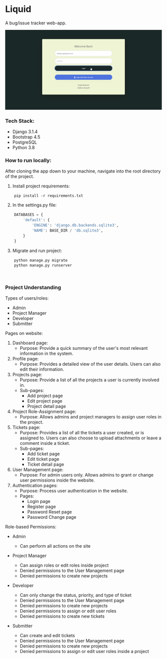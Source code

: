 # Liquid

A bug/issue tracker web-app. 

![](/repoImages/Liquid.gif)

### Tech Stack:
* Django 3.1.4
* Bootstrap 4.5
* PostgreSQL
* Python 3.8

### How to run locally:

After cloning the app down to your machine, navigate into the root directory of the project. 

1. Install project requirements:
```
    pip install -r requirements.txt
```

2. In the settings.py file:

```Python
    DATABASES = {
        'default': {
            'ENGINE': 'django.db.backends.sqlite3',
            'NAME': BASE_DIR / 'db.sqlite3',
        }
    }
```

3. Migrate and run project:
```
    python manage.py migrate
    python manage.py runserver
```
<br />

### Project Understanding

Types of users/roles:
* Admin
* Project Manager
* Developer
* Submitter

Pages on website:
1. Dashboard page:
    - Purpose: Provide a quick summary of the user's most relevant information in the system.
2. Profile page:
    - Purpose: Provides a detailed view of the user details. Users can also edit their information.
3. Projects page:
    - Purpose: Provide a list of all the projects a user is currently involved in.
    - Sub-pages:
        * Add project page
        * Edit project page
        * Project detail page
4. Project Role-Assignment page:
    - Purpose: Allows admins and project managers to assign user roles in the project.
5. Tickets page:
    - Purpose: Provides a list of all the tickets a user created, or is assigned to. Users can also choose to upload attachments or leave a comment inside a ticket.
    - Sub-pages:
        * Add ticket page
        * Edit ticket page
        * Ticket detail page
6. User Management page:
    - Purpose: For admin users only. Allows admins to grant or change user permissions inside the website.
7. Authentication pages:
    - Purpose: Process user authentication in the website.  
    - Pages:
        * Login page
        * Register page
        * Password Reset page
        * Password Change page

Role-based Permissions:
* Admin
    * Can perform all actions on the site
* Project Manager
    * Can assign roles or edit roles inside project
    * Denied permissions to the User Management page
    * Denied permissions to create new projects
* Developer
    * Can only change the status, priority, and type of ticket
    * Denied permissions to the User Management page
    * Denied permissions to create new projects
    * Denied permissions to assign or edit user roles
    * Denied permissions to create new tickets
    
* Submitter
    * Can create and edit tickets
    * Denied permissions to the User Management page
    * Denied permissions to create new projects
    * Denied permissions to assign or edit user roles inside a project
    


